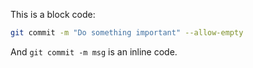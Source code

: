 <style>
    :root {
        --cli-color-block-binary: #481b5c;
        --cli-color-block-keyword: #62257d;
        --cli-color-block-positional: #2c3b99;
        --cli-color-block-syntax: #62257d;
        --cli-color-block-option: #124a82;
        --cli-color-block-assign: #124a82;
        --cli-color-block-value: #d17219;
    }
</style>

This is a block code:

```bash
git commit -m "Do something important" --allow-empty
```

And `git commit -m msg` is an inline code.
